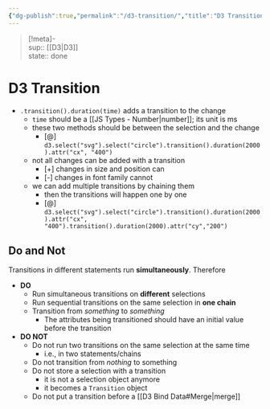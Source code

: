 ```yaml
---
{"dg-publish":true,"permalink":"/d3-transition/","title":"D3 Transition","created":"2022-12-01T22:17:14","updated":""}
---
```


> [!meta]-  
sup:: [[D3\|D3]]  
state:: done

# D3 Transition

- `.transition().duration(time)` adds a transition to the change
    - `time` should be a [[JS Types - Number\|number]]; its unit is ms
    - these two methods should be between the selection and the change
        - [@] `d3.select("svg").select("circle").transition().duration(2000).attr("cx", "400")`
    - not all changes can be added with a transition
        - [+] changes in size and position can
        - [-] changes in font family cannot
    - we can add multiple transitions by chaining them
        - then the transitions will happen one by one
        - [@] `d3.select("svg").select("circle").transition().duration(2000).attr("cx", "400").transition().duration(2000).attr("cy","200")`

## Do and Not

Transitions in different statements run **simultaneously**. Therefore

- **DO**
    - Run simultaneous transitions on **different** selections
    - Run sequential transitions on the same selection in **one chain**
    - Transition from *something* to *something*
        - The attributes being transitioned should have an initial value before the transition
- **DO NOT**
    - Do not run two transitions on the same selection at the same time
        - i.e., in two statements/chains
    - Do not transition from *nothing* to something
    - Do not store a selection with a transition
        - it is not a selection object anymore
        - it becomes a `Transition` object
    - Do not put a transition before a [[D3 Bind Data#Merge\|merge]]
